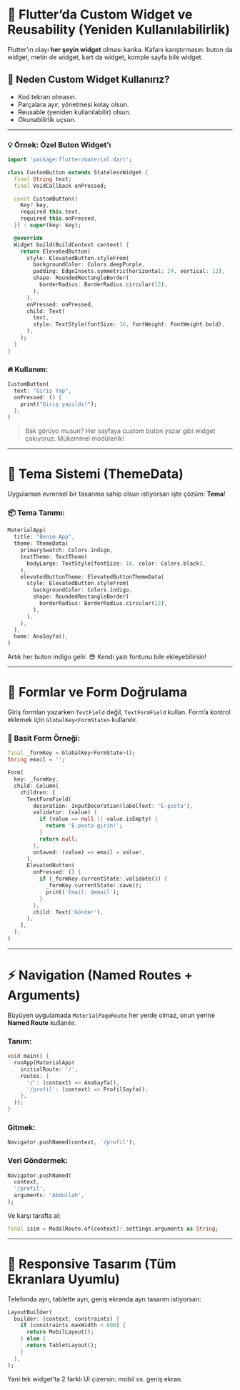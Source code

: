 

# 🎨 Flutter’da **Custom Widget** ve **Reusability** (Yeniden Kullanılabilirlik)

Flutter’ın olayı **her şeyin widget** olması kanka. Kafanı karıştırmasın: buton da widget, metin de widget, kart da widget, komple sayfa bile widget.

## 🔧 Neden Custom Widget Kullanırız?

* Kod tekrarı olmasın.
* Parçalara ayır, yönetmesi kolay olsun.
* Reusable (yeniden kullanılabilir) olsun.
* Okunabilirlik uçsun.

---

### 💡 Örnek: Özel Buton Widget’ı

```dart
import 'package:flutter/material.dart';

class CustomButton extends StatelessWidget {
  final String text;
  final VoidCallback onPressed;

  const CustomButton({
    Key? key,
    required this.text,
    required this.onPressed,
  }) : super(key: key);

  @override
  Widget build(BuildContext context) {
    return ElevatedButton(
      style: ElevatedButton.styleFrom(
        backgroundColor: Colors.deepPurple,
        padding: EdgeInsets.symmetric(horizontal: 24, vertical: 12),
        shape: RoundedRectangleBorder(
          borderRadius: BorderRadius.circular(12),
        ),
      ),
      onPressed: onPressed,
      child: Text(
        text,
        style: TextStyle(fontSize: 16, fontWeight: FontWeight.bold),
      ),
    );
  }
}
```

### 🔥 Kullanım:

```dart
CustomButton(
  text: "Giriş Yap",
  onPressed: () {
    print("Giriş yapıldı!");
  },
)
```

> Bak görüyo musun? Her sayfaya custom buton yazar gibi widget çakıyoruz. Mükemmel modülerlik!

---

# 🎨 Tema Sistemi (ThemeData)

Uygulaman evrensel bir tasarıma sahip olsun istiyorsan işte çözüm: **Tema**!

### 📦 Tema Tanımı:

```dart
MaterialApp(
  title: "Benim App",
  theme: ThemeData(
    primarySwatch: Colors.indigo,
    textTheme: TextTheme(
      bodyLarge: TextStyle(fontSize: 18, color: Colors.black),
    ),
    elevatedButtonTheme: ElevatedButtonThemeData(
      style: ElevatedButton.styleFrom(
        backgroundColor: Colors.indigo,
        shape: RoundedRectangleBorder(
          borderRadius: BorderRadius.circular(12),
        ),
      ),
    ),
  ),
  home: AnaSayfa(),
)
```

Artık her buton indigo gelir. 😎
Kendi yazı fontunu bile ekleyebilirsin!

---

# 🧾 Formlar ve Form Doğrulama

Giriş formları yazarken `TextField` değil, `TextFormField` kullan. Form’a kontrol eklemek için `GlobalKey<FormState>` kullanılır.

### 📌 Basit Form Örneği:

```dart
final _formKey = GlobalKey<FormState>();
String email = '';

Form(
  key: _formKey,
  child: Column(
    children: [
      TextFormField(
        decoration: InputDecoration(labelText: 'E-posta'),
        validator: (value) {
          if (value == null || value.isEmpty) {
            return 'E-posta girin!';
          }
          return null;
        },
        onSaved: (value) => email = value!,
      ),
      ElevatedButton(
        onPressed: () {
          if (_formKey.currentState!.validate()) {
            _formKey.currentState!.save();
            print('Email: $email');
          }
        },
        child: Text('Gönder'),
      ),
    ],
  ),
)
```

---

# ⚡ Navigation (Named Routes + Arguments)

Büyüyen uygulamada `MaterialPageRoute` her yerde olmaz, onun yerine **Named Route** kullanılır.

### Tanım:

```dart
void main() {
  runApp(MaterialApp(
    initialRoute: '/',
    routes: {
      '/': (context) => AnaSayfa(),
      '/profil': (context) => ProfilSayfa(),
    },
  ));
}
```

### Gitmek:

```dart
Navigator.pushNamed(context, '/profil');
```

### Veri Göndermek:

```dart
Navigator.pushNamed(
  context,
  '/profil',
  arguments: 'Abdullah',
);
```

Ve karşı tarafta al:

```dart
final isim = ModalRoute.of(context)!.settings.arguments as String;
```

---

# 📱 Responsive Tasarım (Tüm Ekranlara Uyumlu)

Telefonda ayrı, tablette ayrı, geniş ekranda ayrı tasarım istiyorsan:

```dart
LayoutBuilder(
  builder: (context, constraints) {
    if (constraints.maxWidth < 600) {
      return MobilLayout();
    } else {
      return TabletLayout();
    }
  },
);
```

Yani tek widget’ta 2 farklı UI çizersin: mobil vs. geniş ekran.
